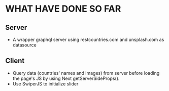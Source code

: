 # WHAT HAVE DONE SO FAR
## Server
- A wrapper graphql server using restcountries.com and unsplash.com as datasource
## Client
- Query data (countries' names and images) from server before loading the page's JS by using Next getServerSideProps(). 
- Use SwiperJS to initialize slider
